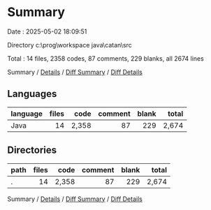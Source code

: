 # Summary

Date : 2025-05-02 18:09:51

Directory c:\\prog\\workspace java\\catan\\src

Total : 14 files,  2358 codes, 87 comments, 229 blanks, all 2674 lines

Summary / [Details](details.md) / [Diff Summary](diff.md) / [Diff Details](diff-details.md)

## Languages
| language | files | code | comment | blank | total |
| :--- | ---: | ---: | ---: | ---: | ---: |
| Java | 14 | 2,358 | 87 | 229 | 2,674 |

## Directories
| path | files | code | comment | blank | total |
| :--- | ---: | ---: | ---: | ---: | ---: |
| . | 14 | 2,358 | 87 | 229 | 2,674 |

Summary / [Details](details.md) / [Diff Summary](diff.md) / [Diff Details](diff-details.md)